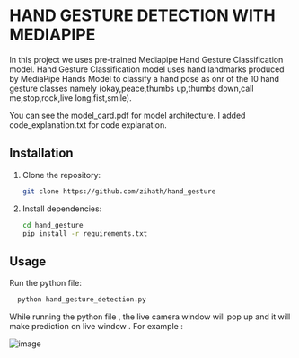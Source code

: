 # HAND GESTURE DETECTION WITH MEDIAPIPE

In this project we uses pre-trained Mediapipe Hand Gesture Classification model. Hand Gesture Classification model uses hand landmarks produced by MediaPipe Hands Model to classify a hand pose as onr of the 10 hand gesture classes namely (okay,peace,thumbs up,thumbs down,call me,stop,rock,live long,fist,smile).

You can see the model_card.pdf for model architecture. 
I added code_explanation.txt for code explanation.


## Installation

1. Clone the repository:
    ```bash
    git clone https://github.com/zihath/hand_gesture
    ```

2. Install dependencies:
    ```bash
    cd hand_gesture
    pip install -r requirements.txt
    ```

## Usage
Run the python file:
 ```bash
   python hand_gesture_detection.py
 ```
While running the python file , the live camera window will pop up and it will make prediction on live window . For example : 

![image](https://github.com/zihath/hand_gesture/assets/133570794/266908b4-3428-4c66-bd12-063f030a1d1e)


     

